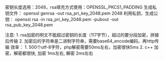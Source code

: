 密钥长度选用：2048，rsa填充方式使用：OPENSSL_PKCS1_PADDING
生成私钥文件：
openssl genrsa -out rsa_pri_key_2048.pem 2048
利用私钥，生成公钥：
openssl rsa -in rsa_pri_key_2048.pem -pubout -out rsa_pub_key_2048.pem

注意:
	1. rsa加密的明文不能超过密钥的长度（117字节），超过的要分段加密，拼接后传输
	2. 加密后的字符串是二进制字符串，需要base64_encode编码，再http传输
效率：
      1. 500个utf-8字符，php解密需要50ms左右，加密很快5ms 
      2. c++ 加密，解密都很快, 加密 1ms左右, 解密 2ms左右